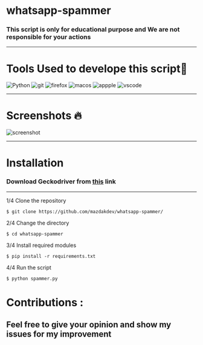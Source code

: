 # whatsapp-spammer

### This script is only for educational purpose and We are not responsible for your actions

- - - -

# Tools Used to develope this script🎯

![Python](https://img.shields.io/badge/Python-3776AB?style=for-the-badge&logo=python&logoColor=white)
![git](https://img.shields.io/badge/Git-F05032?style=for-the-badge&logo=git&logoColor=white)
![firefox](https://img.shields.io/badge/Firefox_Browser-FF7139?style=for-the-badge&logo=Firefox-Browser&logoColor=white)
![macos](https://img.shields.io/badge/mac%20os-000000?style=for-the-badge&logo=apple&logoColor=white)
![appple](https://img.shields.io/badge/Apple-laptop-999999?style=for-the-badge&logo=apple&logoColor=white)
![vscode](https://img.shields.io/badge/Visual_Studio_Code-0078D4?style=for-the-badge&logo=visual%20studio%20code&logoColor=white)

- - - - 

# Screenshots 🔥
![screenshot](https://s6.uupload.ir/files/screen_shot_2022-01-30_at_10.42.53_am_yonp.png)

- - - - 
# Installation 

###  Download Geckodriver from <a href="https://github.com/mozilla/geckodriver/releases">this</a> link

- - - - 

1/4 Clone the repository
   
    $ git clone https://github.com/mazdakdev/whatsapp-spammer/
    

2/4 Change the directory
   
    $ cd whatsapp-spammer
    
    
3/4 Install required modules
   
    $ pip install -r requirements.txt
    
    
 4/4 Run the script
   
    $ python spammer.py
    
    
    
# Contributions :

  ##  Feel free to give your opinion and show my issues for my improvement 
    
